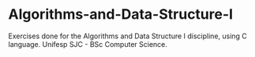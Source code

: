 # Algorithms-and-Data-Structure-I
Exercises done for the Algorithms and Data Structure I discipline, using C language. 
Unifesp SJC - BSc Computer Science.
